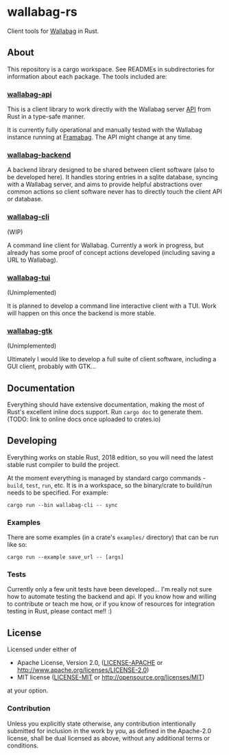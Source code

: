 # wallabag-rs

Client tools for [Wallabag][wallabag] in Rust.


## About

This repository is a cargo workspace. See READMEs in subdirectories for
information about each package. The tools included are:

### [wallabag-api](wallabag-api/)

This is a client library to work directly with the Wallabag server
[API][api-docs] from Rust in a type-safe manner.

It is currently fully operational and manually tested with the Wallabag
instance running at [Framabag][framabag]. The API might change at any time.


### [wallabag-backend](wallabag-backend/)

A backend library designed to be shared between client software (also to be
developed here). It handles storing entries in a sqlite database, syncing with
a Wallabag server, and aims to provide helpful abstractions over common
actions so client software never has to directly touch the client API or
database.

### [wallabag-cli](wallabag-cli/)

(WIP)

A command line client for Wallabag. Currently a work in progress, but already
has some proof of concept actions developed (including saving a URL to
Wallabag).


### [wallabag-tui](wallabag-tui/)

(Unimplemented)

It is planned to develop a command line interactive client with a TUI. Work
will happen on this once the backend is more stable.


### [wallabag-gtk](wallabag-gtk/)

(Unimplemented)

Ultimately I would like to develop a full suite of client software, including a
GUI client, probably with GTK...


## Documentation

Everything should have extensive documentation, making the most of Rust's
excellent inline docs support. Run `cargo doc` to generate them. (TODO: link to
online docs once uploaded to crates.io)

## Developing

Everything works on stable Rust, 2018 edition, so you will need the latest
stable rust compiler to build the project.

At the moment everything is managed by standard cargo commands - `build`,
`test`, `run`, etc. It is in a workspace, so the binary/crate to build/run
needs to be specified. For example:

```
cargo run --bin wallabag-cli -- sync
```

### Examples

There are some examples (in a crate's `examples/` directory) that can be run
like so:

```
cargo run --example save_url -- [args]
```


### Tests

Currently only a few unit tests have been developed... I'm really not sure how
to automate testing the backend and api. If you know how and willing to
contribute or teach me how, or if you know of resources for integration testing
in Rust, please contact me!! :)



## License

Licensed under either of

* Apache License, Version 2.0, ([LICENSE-APACHE](LICENSE-APACHE) or http://www.apache.org/licenses/LICENSE-2.0)
* MIT license ([LICENSE-MIT](LICENSE-MIT) or http://opensource.org/licenses/MIT)

at your option.

### Contribution

Unless you explicitly state otherwise, any contribution intentionally submitted
for inclusion in the work by you, as defined in the Apache-2.0 license, shall
be dual licensed as above, without any additional terms or conditions.


[wallabag]: https://wallabag.org/
[api-docs]: https://doc.wallabag.org/en/developer/api/readme.html
[framabag]: https://framabag.org/
